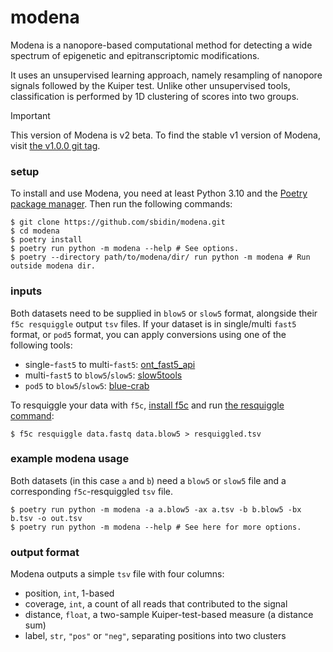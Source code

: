 # modena

Modena is a nanopore-based computational method for detecting a wide spectrum
of epigenetic and epitranscriptomic modifications.

It uses an unsupervised learning approach, namely resampling of nanopore
signals followed by the Kuiper test. Unlike other unsupervised tools,
classification is performed by 1D clustering of scores into two groups.

> [!IMPORTANT]
> This version of Modena is v2 beta. To find the stable v1 version of Modena,
> visit [the v1.0.0 git tag](https://github.com/sbidin/modena/tree/v1.0.0).

### setup
To install and use Modena, you need at least Python 3.10 and the [Poetry
package manager](https://python-poetry.org/docs/). Then run the following
commands:
```shell
$ git clone https://github.com/sbidin/modena.git
$ cd modena
$ poetry install
$ poetry run python -m modena --help # See options.
$ poetry --directory path/to/modena/dir/ run python -m modena # Run outside modena dir.
```

### inputs
Both datasets need to be supplied in `blow5` or `slow5` format, alongside their
`f5c resquiggle` output `tsv` files. If your dataset is in single/multi `fast5`
format, or `pod5` format, you can apply conversions using one of the following
tools:

* single-`fast5` to multi-`fast5`: [ont_fast5_api](https://github.com/nanoporetech/ont_fast5_api?tab=readme-ov-file#single_to_multi_fast5)
* multi-`fast5` to `blow5`/`slow5`: [slow5tools](https://github.com/hasindu2008/slow5tools?tab=readme-ov-file#usage)
* `pod5` to `blow5`/`slow5`: [blue-crab](https://github.com/Psy-Fer/blue-crab?tab=readme-ov-file#usage)

To resquiggle your data with `f5c`, [install f5c](https://hasindu2008.github.io/f5c/docs/quick-start) and run [the resquiggle command](https://hasindu2008.github.io/f5c/docs/commands#resquiggle):
```shell
$ f5c resquiggle data.fastq data.blow5 > resquiggled.tsv
```

### example modena usage
Both datasets (in this case `a` and `b`) need a `blow5` or `slow5` file and a
corresponding `f5c`-resquiggled `tsv` file.
```shell
$ poetry run python -m modena -a a.blow5 -ax a.tsv -b b.blow5 -bx b.tsv -o out.tsv
$ poetry run python -m modena --help # See here for more options.
```

### output format
Modena outputs a simple `tsv` file with four columns:
* position, `int`, 1-based
* coverage, `int`, a count of all reads that contributed to the signal
* distance, `float`, a two-sample Kuiper-test-based measure (a distance sum)
* label, `str`, `"pos"` or `"neg"`, separating positions into two clusters

